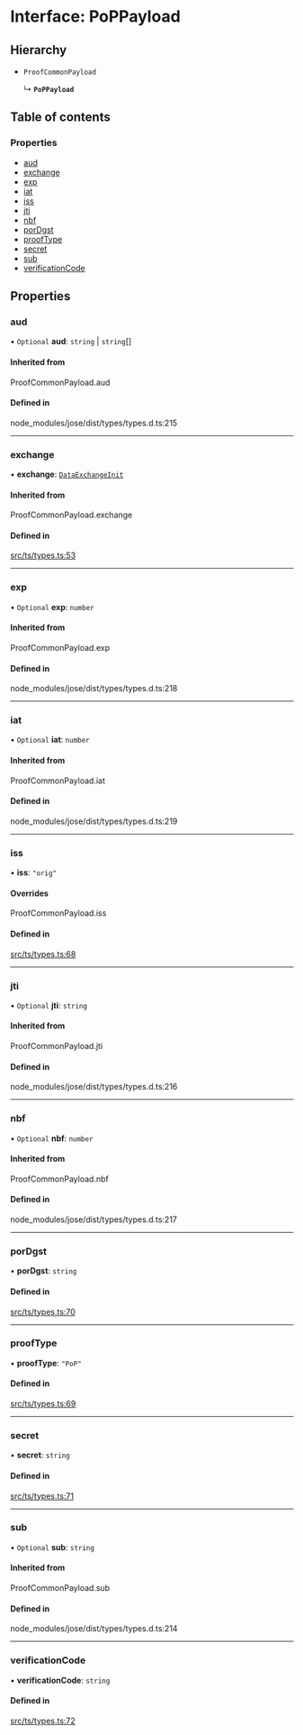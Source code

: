# Interface: PoPPayload

## Hierarchy

- `ProofCommonPayload`

  ↳ **`PoPPayload`**

## Table of contents

### Properties

- [aud](PoPPayload.md#aud)
- [exchange](PoPPayload.md#exchange)
- [exp](PoPPayload.md#exp)
- [iat](PoPPayload.md#iat)
- [iss](PoPPayload.md#iss)
- [jti](PoPPayload.md#jti)
- [nbf](PoPPayload.md#nbf)
- [porDgst](PoPPayload.md#pordgst)
- [proofType](PoPPayload.md#prooftype)
- [secret](PoPPayload.md#secret)
- [sub](PoPPayload.md#sub)
- [verificationCode](PoPPayload.md#verificationcode)

## Properties

### aud

• `Optional` **aud**: `string` \| `string`[]

#### Inherited from

ProofCommonPayload.aud

#### Defined in

node_modules/jose/dist/types/types.d.ts:215

___

### exchange

• **exchange**: [`DataExchangeInit`](DataExchangeInit.md)

#### Inherited from

ProofCommonPayload.exchange

#### Defined in

[src/ts/types.ts:53](https://gitlab.com/i3-market/code/wp3/t3.3/non-repudiable-exchange/non-repudiable-proofs/-/blob/cd48614/src/ts/types.ts#L53)

___

### exp

• `Optional` **exp**: `number`

#### Inherited from

ProofCommonPayload.exp

#### Defined in

node_modules/jose/dist/types/types.d.ts:218

___

### iat

• `Optional` **iat**: `number`

#### Inherited from

ProofCommonPayload.iat

#### Defined in

node_modules/jose/dist/types/types.d.ts:219

___

### iss

• **iss**: ``"orig"``

#### Overrides

ProofCommonPayload.iss

#### Defined in

[src/ts/types.ts:68](https://gitlab.com/i3-market/code/wp3/t3.3/non-repudiable-exchange/non-repudiable-proofs/-/blob/cd48614/src/ts/types.ts#L68)

___

### jti

• `Optional` **jti**: `string`

#### Inherited from

ProofCommonPayload.jti

#### Defined in

node_modules/jose/dist/types/types.d.ts:216

___

### nbf

• `Optional` **nbf**: `number`

#### Inherited from

ProofCommonPayload.nbf

#### Defined in

node_modules/jose/dist/types/types.d.ts:217

___

### porDgst

• **porDgst**: `string`

#### Defined in

[src/ts/types.ts:70](https://gitlab.com/i3-market/code/wp3/t3.3/non-repudiable-exchange/non-repudiable-proofs/-/blob/cd48614/src/ts/types.ts#L70)

___

### proofType

• **proofType**: ``"PoP"``

#### Defined in

[src/ts/types.ts:69](https://gitlab.com/i3-market/code/wp3/t3.3/non-repudiable-exchange/non-repudiable-proofs/-/blob/cd48614/src/ts/types.ts#L69)

___

### secret

• **secret**: `string`

#### Defined in

[src/ts/types.ts:71](https://gitlab.com/i3-market/code/wp3/t3.3/non-repudiable-exchange/non-repudiable-proofs/-/blob/cd48614/src/ts/types.ts#L71)

___

### sub

• `Optional` **sub**: `string`

#### Inherited from

ProofCommonPayload.sub

#### Defined in

node_modules/jose/dist/types/types.d.ts:214

___

### verificationCode

• **verificationCode**: `string`

#### Defined in

[src/ts/types.ts:72](https://gitlab.com/i3-market/code/wp3/t3.3/non-repudiable-exchange/non-repudiable-proofs/-/blob/cd48614/src/ts/types.ts#L72)
